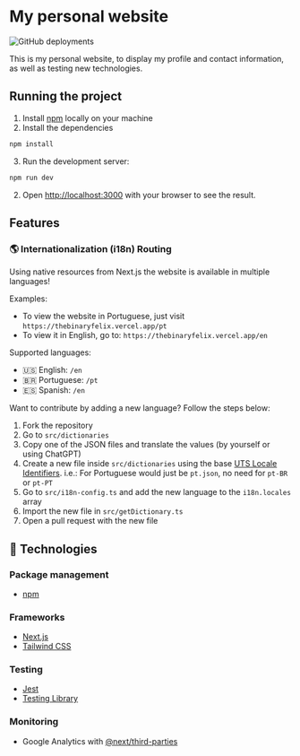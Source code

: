 # My personal website

![GitHub deployments](https://img.shields.io/github/deployments/thebinaryfelix/me/production)

This is my personal website, to display my profile and contact information, as well as testing new technologies.

## Running the project

1. Install [npm](https://www.npmjs.com/package/npm) locally on your machine
2. Install the dependencies

```bash
npm install
```

3. Run the development server:

```bash
npm run dev
```

2. Open [http://localhost:3000](http://localhost:3000) with your browser to see the result.

## Features

### 🌎 Internationalization (i18n) Routing

Using native resources from Next.js the website is available in multiple languages!

Examples:

- To view the website in Portuguese, just visit `https://thebinaryfelix.vercel.app/pt`
- To view it in English, go to: `https://thebinaryfelix.vercel.app/en`

Supported languages:

- 🇺🇸 English: `/en`
- 🇧🇷 Portuguese: `/pt`
- 🇪🇸 Spanish: `/en`

Want to contribute by adding a new language? Follow the steps below:

1. Fork the repository
2. Go to `src/dictionaries`
3. Copy one of the JSON files and translate the values (by yourself or using ChatGPT)
4. Create a new file inside `src/dictionaries` using the base [UTS Locale Identifiers](https://www.unicode.org/reports/tr35/tr35-59/tr35.html#Identifiers). i.e.: For Portuguese would just be `pt.json`, no need for `pt-BR` or `pt-PT`
5. Go to `src/i18n-config.ts` and add the new language to the `i18n.locales` array
6. Import the new file in `src/getDictionary.ts`
7. Open a pull request with the new file

## 🤖 Technologies

### Package management

- [npm](https://www.npmjs.com/)

### Frameworks

- [Next.js](https://nextjs.org/)
- [Tailwind CSS](https://tailwindcss.com/)

### Testing

- [Jest](https://jestjs.io/)
- [Testing Library](https://testing-library.com/)

### Monitoring

- Google Analytics with [@next/third-parties](https://nextjs.org/docs/app/building-your-application/optimizing/third-party-libraries)
